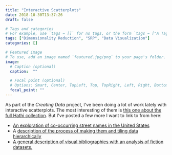 ```yaml
---
title: "Interactive Scatterplots"
date: 2018-10-30T13:37:26
draft: false

# Tags and categories
# For example, use `tags = []` for no tags, or the form `tags = ["A Tag", "Another Tag"]` for one or more tags.
tags: ["Dimensionality Reduction", "SRP", "Data Visualization"]
categories: []

# Featured image
# To use, add an image named `featured.jpg/png` to your page's folder. 
image:
  # Caption (optional)
  caption:  ""

  # Focal point (optional)
  # Options: Smart, Center, TopLeft, Top, TopRight, Left, Right, BottomLeft, Bottom, BottomRight
  focal_point: ""
---
```


As part of the *Creating Data* project, I've been doing a lot of work lately with interactive scatterplots. The most interesting of them is [this one about the full Hathi collection](https://t.co/erWeUkR9Fk).
But I've posted a few more I want to link to from here:

* [An exploration of co-occurring street names in the United States](http://creatingdata.us/etc/streets/)
* A [description of the process of making them and tiling data hierarchically](http://creatingdata.us/techne/deep_scatterplots/)
* [A general description of visual bibliographies with an analysis of fiction datasets.](http://creatingdata.us/techne/bibliographies/)
